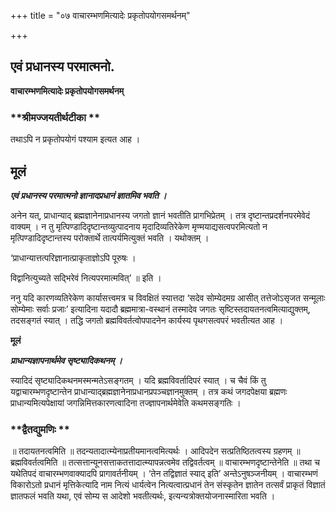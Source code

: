 +++
title = "०७ वाचारम्भणमित्यादेः प्रकृतोपयोगसमर्थनम्"

+++


## एवं प्रधानस्य परमात्मनो.

**वाचारम्भणमित्यादेः प्रकृतोपयोगसमर्थनम्**

### **श्रीमज्जयतीर्थटीका **

तथाऽपि न प्रकृतोपयोगं पश्याम इत्यत आह ।

## **मूलं**

***एवं प्रधानस्य परमात्मनो ज्ञानादप्रधानं ज्ञातमिव भवति ।***

अनेन यत्, प्राधान्याद् ब्रह्मज्ञानेनाप्रधानस्य जगतो ज्ञानं भवतीति प्रागभिप्रेतम् । तत्र दृष्टान्तप्रदर्शनपरमेवेदं वाक्यम् । न तु मृत्पिण्डादिदृष्टान्तव्युत्पादनाय मृदादिव्यतिरेकेण मृण्मयाद्यसत्वपरमित्यतो न मृत्पिण्डादिदृष्टान्तस्य परोक्तार्थे तात्पर्यमित्युक्तं भवति । यथोक्तम् ।

‘प्राधान्यात्तत्परिज्ञानात्प्राकृताज्ञोऽपि पूरुषः ।

विद्वानित्युच्यते सद्भिरेवं नित्यपरमात्मवित्’ ॥ इति ।

ननु यदि कारणव्यतिरेकेण कार्यासत्त्वमत्र च विवक्षितं स्यात्तदा ‘सदेव सोम्येदमग्र आसीत् तत्तेजोऽसृजत सन्मूलाः सोम्येमाः सर्वाः प्रजाः’ इत्यादिना यदादौ ब्रह्ममात्रा-वस्थानं तस्मादेव जगतः सृष्टिस्तदायतनत्वमित्याद्युक्तम्, तदसङ्गतं स्यात् । तद्धि जगतो ब्रह्मविवर्तत्वोपपादनेन कार्यस्य पृथगसत्वपरं भवतीत्यत आह ।

**मूलं**

***प्राधान्यज्ञापनार्थमेव सृष्ट्यादिकथनम् ।***

स्यादिदं सृष्ट्यादिकथनमस्मन्मतेऽसङ्गतम् । यदि ब्रह्मविवर्तादिपरं स्यात् । च चैवं किं तु यद्वाचारम्भणदृष्टान्तेन प्राधान्याद्ब्रह्मज्ञानेनाप्रधानप्रपञ्चज्ञानमुक्तम् । तत्र कथं जगदपेक्षया ब्रह्मणः प्राधान्यमित्यपेक्षायां जगन्निमित्तकारणत्वादिना तज्ज्ञापनार्थमेवेति कथमसङ्गतिः ।

### **द्वैतद्युमणिः **

॥ तदायतनत्वमिति ॥ तदन्यतादात्म्येनाप्रतीयमानत्वमित्यर्थः । आदिपदेन सत्प्रतिष्ठितत्वस्य ग्रहणम् ॥ ब्रह्मविवर्तत्वमिति ॥ तत्सत्तान्यूनसत्ताकतत्तादात्म्यापन्नत्वमेव तद्विवर्तत्वम् ॥ वाचारम्भणदृष्टान्तेनेति ॥ तथा च यथेतिपदं वाचारम्भणवाक्यादपि प्रागावर्तनीयम् । ‘तेन तद्विज्ञातं स्याद् इति’ अन्तेऽनुषञ्जनीयम् । वाचारम्भणं विकारोऽतो प्रधानं मृत्तिकेत्यादि नाम नित्यं धार्यत्वेन नित्यत्वात्प्रधानं तेन संस्कृतेन ज्ञातेन तत्सर्वं प्राकृतं विज्ञातं ज्ञातफलं भवति यथा, एवं सोम्य स आदेशो भवतीत्यर्थः, इत्यन्यत्रोक्तयोजनास्मारिता भवति ।

